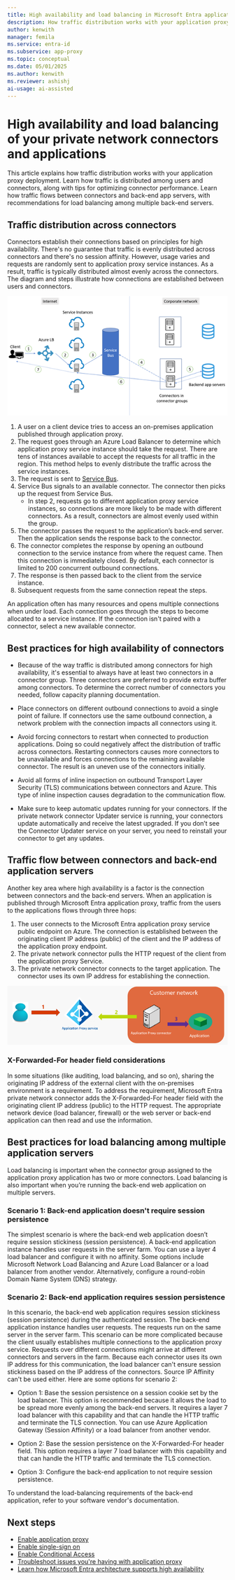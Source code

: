 ```yaml
---
title: High availability and load balancing in Microsoft Entra application proxy
description: How traffic distribution works with your application proxy deployment. Includes tips for how to optimize connector performance and use load balancing for back-end servers.
author: kenwith
manager: femila
ms.service: entra-id
ms.subservice: app-proxy
ms.topic: conceptual
ms.date: 05/01/2025
ms.author: kenwith
ms.reviewer: ashishj
ai-usage: ai-assisted
---
```


# High availability and load balancing of your private network connectors and applications

This article explains how traffic distribution works with your application proxy deployment. Learn how traffic is distributed among users and connectors, along with tips for optimizing connector performance. Learn how traffic flows between connectors and back-end app servers, with recommendations for load balancing among multiple back-end servers.

## Traffic distribution across connectors

Connectors establish their connections based on principles for high availability. There's no guarantee that traffic is evenly distributed across connectors and there's no session affinity. However, usage varies and requests are randomly sent to application proxy service instances. As a result, traffic is typically distributed almost evenly across the connectors. The diagram and steps illustrate how connections are established between users and connectors.

![Diagram showing connections between users and connectors](media/application-proxy-high-availability-load-balancing/application-proxy-connections.png)

1. A user on a client device tries to access an on-premises application published through application proxy.
2. The request goes through an Azure Load Balancer to determine which application proxy service instance should take the request. There are tens of instances available to accept the requests for all traffic in the region. This method helps to evenly distribute the traffic across the service instances.
3. The request is sent to [Service Bus](/azure/service-bus-messaging/).
4. Service Bus signals to an available connector. The connector then picks up the request from Service Bus.
   - In step 2, requests go to different application proxy service instances, so connections are more likely to be made with different connectors. As a result, connectors are almost evenly used within the group.
5. The connector passes the request to the application’s back-end server. Then the application sends the response back to the connector.
6. The connector completes the response by opening an outbound connection to the service instance from where the request came. Then this connection is immediately closed. By default, each connector is limited to 200 concurrent outbound connections.
7. The response is then passed back to the client from the service instance.
8. Subsequent requests from the same connection repeat the steps.

An application often has many resources and opens multiple connections when under load. Each connection goes through the steps to become allocated to a service instance. If the connection isn't paired with a connector, select a new available connector.


## Best practices for high availability of connectors

- Because of the way traffic is distributed among connectors for high availability, it's essential to always have at least two connectors in a connector group. Three connectors are preferred to provide extra buffer among connectors. To determine the correct number of connectors you needed, follow capacity planning documentation.

- Place connectors on different outbound connections to avoid a single point of failure. If connectors use the same outbound connection, a network problem with the connection impacts all connectors using it.

- Avoid forcing connectors to restart when connected to production applications. Doing so could negatively affect the distribution of traffic across connectors. Restarting connectors causes more connectors to be unavailable and forces connections to the remaining available connector. The result is an uneven use of the connectors initially.

- Avoid all forms of inline inspection on outbound Transport Layer Security (TLS) communications between connectors and Azure. This type of inline inspection causes degradation to the communication flow.

- Make sure to keep automatic updates running for your connectors. If the private network connector Updater service is running, your connectors update automatically and receive the latest upgraded. If you don’t see the Connector Updater service on your server, you need to reinstall your connector to get any updates.

## Traffic flow between connectors and back-end application servers

Another key area where high availability is a factor is the connection between connectors and the back-end servers. When an application is published through Microsoft Entra application proxy, traffic from the users to the applications flows through three hops:

1. The user connects to the Microsoft Entra application proxy service public endpoint on Azure. The connection is established between the originating client IP address (public) of the client and the IP address of the application proxy endpoint.
2. The private network connector pulls the HTTP request of the client from the application proxy Service.
3. The private network connector connects to the target application. The connector uses its own IP address for establishing the connection.

![Diagram of user connecting to an application via application proxy](media/application-proxy-high-availability-load-balancing/application-proxy-three-hops.png)

### X-Forwarded-For header field considerations
In some situations (like auditing, load balancing, and so on), sharing the originating IP address of the external client with the on-premises environment is a requirement. To address the requirement, Microsoft Entra private network connector adds the X-Forwarded-For header field with the originating client IP address (public) to the HTTP request. The appropriate network device (load balancer, firewall) or the web server or back-end application can then read and use the information.

## Best practices for load balancing among multiple application servers
Load balancing is important when the connector group assigned to the application proxy application has two or more connectors. Load balancing is also important when you’re running the back-end web application on multiple servers.

### Scenario 1: Back-end application doesn't require session persistence
The simplest scenario is where the back-end web application doesn’t require session stickiness (session persistence). A back-end application instance handles user requests in the server farm. You can use a layer 4 load balancer and configure it with no affinity. Some options include  Microsoft Network Load Balancing and Azure Load Balancer or a load balancer from another vendor. Alternatively, configure a round-robin Domain Name System (DNS) strategy.
### Scenario 2: Back-end application requires session persistence
In this scenario, the back-end web application requires session stickiness (session persistence) during the authenticated session. The back-end application instance handles user requests. The requests run on the same server in the server farm.
This scenario can be more complicated because the client usually establishes multiple connections to the application proxy service. Requests over different connections might arrive at different connectors and servers in the farm. Because each connector uses its own IP address for this communication, the load balancer can't ensure session stickiness based on the IP address of the connectors. Source IP Affinity can't be used either.
Here are some options for scenario 2:

- Option 1: Base the session persistence on a session cookie set by the load balancer. This option is recommended because it allows the load to be spread more evenly among the back-end servers. It requires a layer 7 load balancer with this capability and that can handle the HTTP traffic and terminate the TLS connection. You can use Azure Application Gateway (Session Affinity) or a load balancer from another vendor.

- Option 2: Base the session persistence on the X-Forwarded-For header field. This option requires a layer 7 load balancer with this capability and that can handle the HTTP traffic and terminate the TLS connection.  

- Option 3: Configure the back-end application to not require session persistence.

To understand the load-balancing requirements of the back-end application, refer to your software vendor's documentation.

## Next steps

- [Enable application proxy](application-proxy-add-on-premises-application.md)
- [Enable single-sign on](how-to-configure-sso-with-kcd.md)
- [Enable Conditional Access](./application-proxy-integrate-with-sharepoint-server.md)
- [Troubleshoot issues you're having with application proxy](application-proxy-troubleshoot.md)
- [Learn how Microsoft Entra architecture supports high availability](~/architecture/architecture.md)
